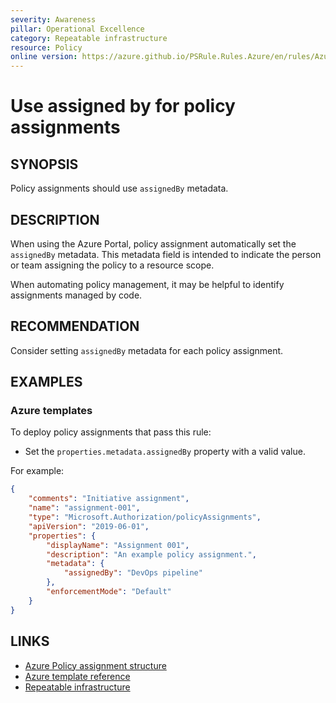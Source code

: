```yaml
---
severity: Awareness
pillar: Operational Excellence
category: Repeatable infrastructure
resource: Policy
online version: https://azure.github.io/PSRule.Rules.Azure/en/rules/Azure.Policy.AssignmentAssignedBy/
---
```


# Use assigned by for policy assignments

## SYNOPSIS

Policy assignments should use `assignedBy` metadata.

## DESCRIPTION

When using the Azure Portal, policy assignment automatically set the `assignedBy` metadata.
This metadata field is intended to indicate the person or team assigning the policy to a resource scope.

When automating policy management, it may be helpful to identify assignments managed by code.

## RECOMMENDATION

Consider setting `assignedBy` metadata for each policy assignment.

## EXAMPLES

### Azure templates

To deploy policy assignments that pass this rule:

- Set the `properties.metadata.assignedBy` property with a valid value.

For example:

```json
{
    "comments": "Initiative assignment",
    "name": "assignment-001",
    "type": "Microsoft.Authorization/policyAssignments",
    "apiVersion": "2019-06-01",
    "properties": {
        "displayName": "Assignment 001",
        "description": "An example policy assignment.",
        "metadata": {
            "assignedBy": "DevOps pipeline"
        },
        "enforcementMode": "Default"
    }
}
```

## LINKS

- [Azure Policy assignment structure](https://docs.microsoft.com/azure/governance/policy/concepts/assignment-structure)
- [Azure template reference](https://docs.microsoft.com/azure/templates/microsoft.authorization/policyassignments)
- [Repeatable infrastructure](https://learn.microsoft.com/azure/architecture/framework/devops/automation-infrastructure)
